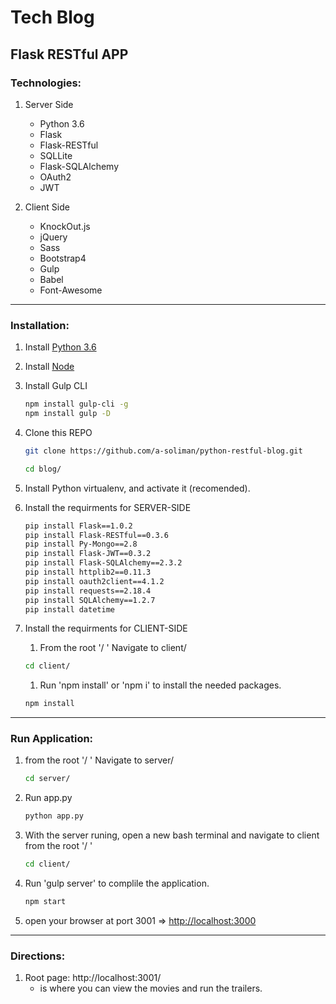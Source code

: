 # Tech Blog
## Flask RESTful APP

### Technologies:
1. Server Side
    - Python 3.6
    - Flask
    - Flask-RESTful
    - SQLLite
    - Flask-SQLAlchemy
    - OAuth2
    - JWT

1. Client Side
    - KnockOut.js
    - jQuery
    - Sass
    - Bootstrap4
    - Gulp
    - Babel
    - Font-Awesome

----
### Installation:
1. Install [Python 3.6](https://www.python.org/downloads/)
1. Install [Node](https://nodejs.org/en/)
1. Install Gulp CLI
    ```bash
    npm install gulp-cli -g
    npm install gulp -D
    ```
1. Clone this REPO
    ```bash
    git clone https://github.com/a-soliman/python-restful-blog.git
    ```
    ```bash
    cd blog/
    ```
1. Install Python virtualenv, and activate it (recomended).
1. Install the requirments for SERVER-SIDE
    ```bash
    pip install Flask==1.0.2
    pip install Flask-RESTful==0.3.6
    pip install Py-Mongo==2.8
    pip install Flask-JWT==0.3.2
    pip install Flask-SQLAlchemy==2.3.2
    pip install httplib2==0.11.3
    pip install oauth2client==4.1.2
    pip install requests==2.18.4
    pip install SQLAlchemy==1.2.7
    pip install datetime
    ```

1. Install the requirments for CLIENT-SIDE
    1. From the root '/ ' Navigate to client/
    ```bash
    cd client/
    ```

    1. Run 'npm install' or 'npm i' to install the needed packages.
    ```bash
    npm install
    ```
----
### Run Application:
1. from the root '/ ' Navigate to server/
    ```bash
    cd server/
    ```
1. Run app.py
    ```bash
    python app.py
    ```
1. With the server runing, open a new bash terminal and navigate to client from the root '/ '
    ```bash
    cd client/
    ```

1. Run 'gulp server' to complile the application.

    ```bash
    npm start
    ```

1. open your browser at port 3001 => [http://localhost:3000](http://localhost:3000)

----
### Directions:
1. Root page: http://localhost:3001/ 
    - is where you can view the movies and run the trailers.

